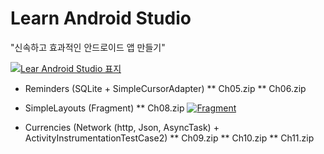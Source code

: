 # Learn Android Studio 
"신속하고 효과적인 안드로이드 앱 만들기"

[<img alt="Lear Android Studio 표지" src="http://image.yes24.com/momo/TopCate722/MidCate007/72169670.jpg">](http://image.yes24.com/momo/TopCate722/MidCate007/72169670.jpg)

* Reminders (SQLite + SimpleCursorAdapter)
**  Ch05.zip
**  Ch06.zip
  
* SimpleLayouts (Fragment)
**  Ch08.zip
[<img alt="Fragment" src="https://developer.android.com/images/guide/fragments/fragment-screen-sizes.png">](https://developer.android.com/images/guide/fragments/fragment-screen-sizes.png)
  
* Currencies (Network (http, Json, AsyncTask) + ActivityInstrumentationTestCase2)
**  Ch09.zip
**  Ch10.zip
**  Ch11.zip